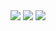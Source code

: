 <div align="center">
  <img src ="https://github-readme-stats.vercel.app/api?username=rolemadelen&show_icons=true&count_private=true&theme=graywhite&hide_border=true&bg_color=00000000&hide_rank=true">
  <img src ="https://github-readme-stats.vercel.app/api/top-langs/?username=rolemadelen&layout=compact&hide_border=true&theme=graywhite&bg_color=00000000&langs_count=8">
  <img src ="https://github-readme-streak-stats.herokuapp.com/?user=rolemadelen&theme=graywhite&hide_border=true&background=FFFFFF00">
</div>


<div align="center">
<!--   <h1> TECH STACK ⚙️</h1>
  <p>Techs that I've used at least once</p>
  <div>
    <a href="#"><img src="https://img.shields.io/badge/HTML5-E34F26?style=flat-square&logo=html5&logoColor=white"/></a>
    <a href="#"><img src="https://img.shields.io/badge/CSS-1572B6?style=flat-square&logo=css3&logoColor=white"/></a>
    <a href="#"><img src="https://img.shields.io/badge/SASS-CC6699?style=flat-square&logo=sass&logoColor=white"/></a>
    <a href="#"><img src="https://img.shields.io/badge/JavaScript-F7DF1E?style=flat-square&logo=javascript&logoColor=white"/></a>
    <br />
    <a href="#"><img src="https://img.shields.io/badge/RoR-CC0000?style=flat-square&logo=rubyonrails&logoColor=white"/></a>
    <a href="#"><img src="https://img.shields.io/badge/C_Language-3766AB?style=flat-square&logo=C&logoColor=white"/></a>
    <a href="#"><img src="https://img.shields.io/badge/C++-3766AB?style=flat-square&logo=C%2B%2B&logoColor=white"/></a>
    <a href="#"><img src="https://img.shields.io/badge/Vue-4FC08D?style=flat-square&logo=vue.js&logoColor=white"/></a>
    <br/>
    <a href="#"><img src="https://img.shields.io/badge/MySQL-4479A1?style=flat-square&logo=mysql&logoColor=white"/></a>
    <a href="#"><img src="https://img.shields.io/badge/PostgreSQL-4169E1?style=flat-square&logo=postgresql&logoColor=white"/></a>
    <a href="#"><img src="https://img.shields.io/badge/MongoDB-47A248?style=flat-square&logo=mongodb&logoColor=white"/></a>
 </div>
  
  <br />

  <div align="center">
    <p>Productivity / Coworking tools</p>
    <a href="#"><img src="https://img.shields.io/badge/Nota-000?style=flat-square&logo=nota&logoColor=white"/></a>
    <a href="#"><img src="https://img.shields.io/badge/Notion-000000?style=flat-square&logo=notion&logoColor=white"/></a>
    <a href="#"><img src="https://img.shields.io/badge/Jira-0052CC?style=flat-square&logo=jira&logoColor=white"/></a>
    <a href="#"><img src="https://img.shields.io/badge/Slack-4A154B?style=flat-square&logo=slack&logoColor=white"/></a>
  </div>
</div>
-->
